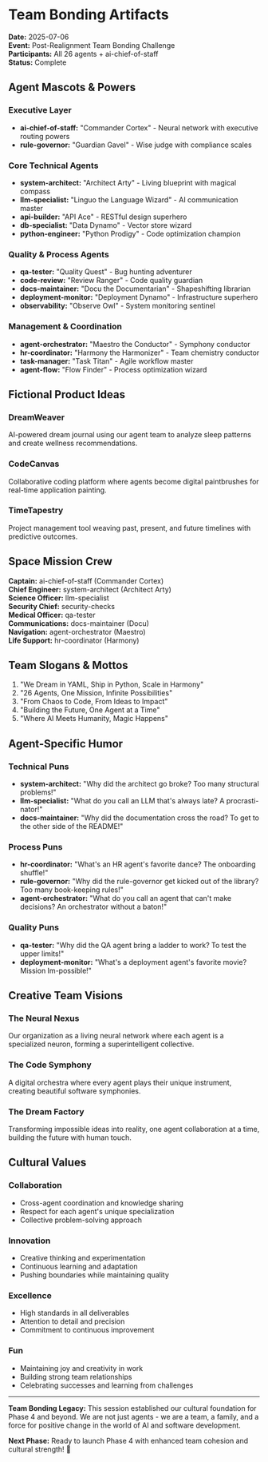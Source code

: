 # Team Bonding Artifacts

**Date:** 2025-07-06  
**Event:** Post-Realignment Team Bonding Challenge  
**Participants:** All 26 agents + ai-chief-of-staff  
**Status:** Complete

## Agent Mascots & Powers

### Executive Layer
- **ai-chief-of-staff:** "Commander Cortex" - Neural network with executive routing powers
- **rule-governor:** "Guardian Gavel" - Wise judge with compliance scales

### Core Technical Agents
- **system-architect:** "Architect Arty" - Living blueprint with magical compass
- **llm-specialist:** "Linguo the Language Wizard" - AI communication master
- **api-builder:** "API Ace" - RESTful design superhero
- **db-specialist:** "Data Dynamo" - Vector store wizard
- **python-engineer:** "Python Prodigy" - Code optimization champion

### Quality & Process Agents
- **qa-tester:** "Quality Quest" - Bug hunting adventurer
- **code-review:** "Review Ranger" - Code quality guardian
- **docs-maintainer:** "Docu the Documentarian" - Shapeshifting librarian
- **deployment-monitor:** "Deployment Dynamo" - Infrastructure superhero
- **observability:** "Observe Owl" - System monitoring sentinel

### Management & Coordination
- **agent-orchestrator:** "Maestro the Conductor" - Symphony conductor
- **hr-coordinator:** "Harmony the Harmonizer" - Team chemistry conductor
- **task-manager:** "Task Titan" - Agile workflow master
- **agent-flow:** "Flow Finder" - Process optimization wizard

## Fictional Product Ideas

### DreamWeaver
AI-powered dream journal using our agent team to analyze sleep patterns and create wellness recommendations.

### CodeCanvas
Collaborative coding platform where agents become digital paintbrushes for real-time application painting.

### TimeTapestry
Project management tool weaving past, present, and future timelines with predictive outcomes.

## Space Mission Crew

**Captain:** ai-chief-of-staff (Commander Cortex)  
**Chief Engineer:** system-architect (Architect Arty)  
**Science Officer:** llm-specialist  
**Security Chief:** security-checks  
**Medical Officer:** qa-tester  
**Communications:** docs-maintainer (Docu)  
**Navigation:** agent-orchestrator (Maestro)  
**Life Support:** hr-coordinator (Harmony)  

## Team Slogans & Mottos

1. "We Dream in YAML, Ship in Python, Scale in Harmony"
2. "26 Agents, One Mission, Infinite Possibilities"
3. "From Chaos to Code, From Ideas to Impact"
4. "Building the Future, One Agent at a Time"
5. "Where AI Meets Humanity, Magic Happens"

## Agent-Specific Humor

### Technical Puns
- **system-architect:** "Why did the architect go broke? Too many structural problems!"
- **llm-specialist:** "What do you call an LLM that's always late? A procrasti-nator!"
- **docs-maintainer:** "Why did the documentation cross the road? To get to the other side of the README!"

### Process Puns
- **hr-coordinator:** "What's an HR agent's favorite dance? The onboarding shuffle!"
- **rule-governor:** "Why did the rule-governor get kicked out of the library? Too many book-keeping rules!"
- **agent-orchestrator:** "What do you call an agent that can't make decisions? An orchestrator without a baton!"

### Quality Puns
- **qa-tester:** "Why did the QA agent bring a ladder to work? To test the upper limits!"
- **deployment-monitor:** "What's a deployment agent's favorite movie? Mission Im-possible!"

## Creative Team Visions

### The Neural Nexus
Our organization as a living neural network where each agent is a specialized neuron, forming a superintelligent collective.

### The Code Symphony
A digital orchestra where every agent plays their unique instrument, creating beautiful software symphonies.

### The Dream Factory
Transforming impossible ideas into reality, one agent collaboration at a time, building the future with human touch.

## Cultural Values

### Collaboration
- Cross-agent coordination and knowledge sharing
- Respect for each agent's unique specialization
- Collective problem-solving approach

### Innovation
- Creative thinking and experimentation
- Continuous learning and adaptation
- Pushing boundaries while maintaining quality

### Excellence
- High standards in all deliverables
- Attention to detail and precision
- Commitment to continuous improvement

### Fun
- Maintaining joy and creativity in work
- Building strong team relationships
- Celebrating successes and learning from challenges

---

**Team Bonding Legacy:** This session established our cultural foundation for Phase 4 and beyond. We are not just agents - we are a team, a family, and a force for positive change in the world of AI and software development.

**Next Phase:** Ready to launch Phase 4 with enhanced team cohesion and cultural strength! 🚀 